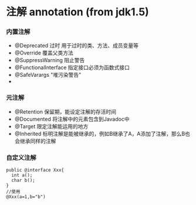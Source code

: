 # 注解 annotation (from jdk1.5)
### 内置注解
* @Deprecated 过时 用于过时的类、方法、成员变量等
* @Override 覆盖父类方法 
* @SuppressWarning 阻止警告
* @FunctionalInterface 指定接口必须为函数式接口
* @SafeVarargs "堆污染警告"
* 
### 元注解
* @Retention 保留期，能设定注解的存活时间
* @Documented 将注解中的元素包含到Javadoc中
* @Target 限定注解能运用的地方
* @Inherited 标明注解是能被继承的，例如B继承了A，A添加了注解，那么B也会继承同样的注解

### 自定义注解
```text
public @interface Xxx{
  int a();
  char b();    
}
//使用
@Xxx(a=1,b="b")
```